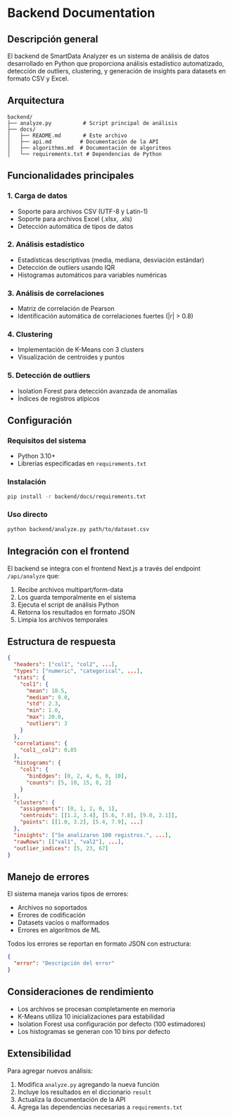 # Backend Documentation

## Descripción general

El backend de SmartData Analyzer es un sistema de análisis de datos desarrollado en Python que proporciona análisis estadístico automatizado, detección de outliers, clustering, y generación de insights para datasets en formato CSV y Excel.

## Arquitectura

```
backend/
├── analyze.py          # Script principal de análisis
├── docs/
│   ├── README.md       # Este archivo
│   ├── api.md         # Documentación de la API
│   ├── algorithms.md  # Documentación de algoritmos
│   └── requirements.txt # Dependencias de Python
```

## Funcionalidades principales

### 1. Carga de datos
- Soporte para archivos CSV (UTF-8 y Latin-1)
- Soporte para archivos Excel (.xlsx, .xls)
- Detección automática de tipos de datos

### 2. Análisis estadístico
- Estadísticas descriptivas (media, mediana, desviación estándar)
- Detección de outliers usando IQR
- Histogramas automáticos para variables numéricas

### 3. Análisis de correlaciones
- Matriz de correlación de Pearson
- Identificación automática de correlaciones fuertes (|r| > 0.8)

### 4. Clustering
- Implementación de K-Means con 3 clusters
- Visualización de centroides y puntos

### 5. Detección de outliers
- Isolation Forest para detección avanzada de anomalías
- Índices de registros atípicos

## Configuración

### Requisitos del sistema
- Python 3.10+
- Librerías especificadas en `requirements.txt`

### Instalación
```bash
pip install -r backend/docs/requirements.txt
```

### Uso directo
```bash
python backend/analyze.py path/to/dataset.csv
```

## Integración con el frontend

El backend se integra con el frontend Next.js a través del endpoint `/api/analyze` que:

1. Recibe archivos multipart/form-data
2. Los guarda temporalmente en el sistema
3. Ejecuta el script de análisis Python
4. Retorna los resultados en formato JSON
5. Limpia los archivos temporales

## Estructura de respuesta

```json
{
  "headers": ["col1", "col2", ...],
  "types": ["numeric", "categorical", ...],
  "stats": {
    "col1": {
      "mean": 10.5,
      "median": 9.0,
      "std": 2.3,
      "min": 1.0,
      "max": 20.0,
      "outliers": 3
    }
  },
  "correlations": {
    "col1__col2": 0.85
  },
  "histograms": {
    "col1": {
      "binEdges": [0, 2, 4, 6, 8, 10],
      "counts": [5, 10, 15, 8, 2]
    }
  },
  "clusters": {
    "assignments": [0, 1, 2, 0, 1],
    "centroids": [[1.2, 3.4], [5.6, 7.8], [9.0, 2.1]],
    "points": [[1.0, 3.2], [5.4, 7.9], ...]
  },
  "insights": ["Se analizaron 100 registros.", ...],
  "rawRows": [["val1", "val2"], ...],
  "outlier_indices": [5, 23, 67]
}
```

## Manejo de errores

El sistema maneja varios tipos de errores:
- Archivos no soportados
- Errores de codificación
- Datasets vacíos o malformados
- Errores en algoritmos de ML

Todos los errores se reportan en formato JSON con estructura:
```json
{
  "error": "Descripción del error"
}
```

## Consideraciones de rendimiento

- Los archivos se procesan completamente en memoria
- K-Means utiliza 10 inicializaciones para estabilidad
- Isolation Forest usa configuración por defecto (100 estimadores)
- Los histogramas se generan con 10 bins por defecto

## Extensibilidad

Para agregar nuevos análisis:

1. Modifica `analyze.py` agregando la nueva función
2. Incluye los resultados en el diccionario `result`
3. Actualiza la documentación de la API
4. Agrega las dependencias necesarias a `requirements.txt`